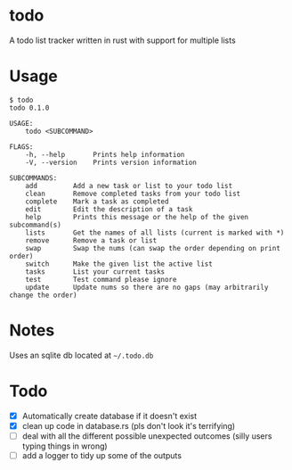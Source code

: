 # todo
A todo list tracker written in rust with support for multiple lists

# Usage
```
$ todo
todo 0.1.0

USAGE:
    todo <SUBCOMMAND>

FLAGS:
    -h, --help       Prints help information
    -V, --version    Prints version information

SUBCOMMANDS:
    add         Add a new task or list to your todo list
    clean       Remove completed tasks from your todo list
    complete    Mark a task as completed
    edit        Edit the description of a task
    help        Prints this message or the help of the given subcommand(s)
    lists       Get the names of all lists (current is marked with *)
    remove      Remove a task or list
    swap        Swap the nums (can swap the order depending on print order)
    switch      Make the given list the active list
    tasks       List your current tasks
    test        Test command please ignore
    update      Update nums so there are no gaps (may arbitrarily change the order)
```

# Notes
Uses an sqlite db located at `~/.todo.db`

# Todo

- [x] Automatically create database if it doesn't exist
- [x] clean up code in database.rs (pls don't look it's terrifying)
- [ ] deal with all the different possible unexpected outcomes (silly users typing things in wrong)
- [ ] add a logger to tidy up some of the outputs
